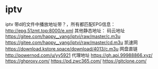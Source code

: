 # iptv
iptv
带d的文件中播放地址带？，所有都匹配EPG信息：http://epg.51zmt.top:8000/e.xml
其他静态地址：
码云地址
https://gitee.com/happy__yang/iptvi/raw/master/c.m3u
https://gitee.com/happy__yang/iptvi/raw/master/cd.m3u
凯速网
https://download.kstore.space/download/4013/c.m3u
网盘直链
http://powernod.com/u/yy5921
代理地址
https://gh.api.99988866.xyz/ 
https://ghproxy.com/ 
https://pd.zwc365.com/
https://gitclone.com/

